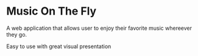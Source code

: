 # Music On The Fly

A web application that allows user to enjoy their favorite music whereever they go.

Easy to use with great visual presentation
